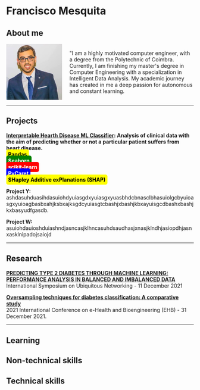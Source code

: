 # Francisco Mesquita

## About me

<div style="display: flex; align-items: center;">
    <img src="assets/ProfilePic.jpg" alt="Image" style="width: 150px; height: auto; margin-right: 20px;">
    <p>"I am a highly motivated computer engineer, with a degree from the Polytechnic of Coimbra. Currently, I am finishing my master's degree in Computer Engineering with a specialization in Intelligent Data Analysis. My academic journey has created in me a deep passion for autonomous and constant learning.</p>
</div>

---

## Projects

**[Interpretable Hearth Disease ML Classifier](https://github.com/Francisc17/Hearth-Disease-Interpretability-Research): Analysis of clinical data with the aim of predicting whether or not a particular patient suffers from heart disease.** <br>
<span style="background-color: yellow; padding: 5px; border-radius: 5px; color: black; font-weight: bold;">Pandas</span>  
<span style="background-color: green; padding: 5px; border-radius: 5px; color: white; font-weight: bold;">Seaborn</span>  
<span style="background-color: red; padding: 5px; border-radius: 5px; color: white; font-weight: bold;">scikit-learn</span>  
<span style="background-color: blue; padding: 5px; border-radius: 5px; color: white; font-weight: bold;">PyCaret</span>  
<span style="background-color: yellow; padding: 5px; border-radius: 5px; color: black; font-weight: bold;">SHapley Additive exPlanations (SHAP)</span> 

**Project Y:** ashdasuhduasihdasuiohdyuiasgdxyuiasgxyuasbhdcbnasclbhasuiolgcbyuioasgxyuioagbasbxahjksbxajksgdcyuiasgtcbashjxbashjkbxayuisgcdbashxbashjkxbasyudfgasdb.

**Project W:** asuiohdauioshduiashndjasncasjklhncasuhdsaudhasjxnasjklndhjasiopdhjasnxasklnipadojsaiojd

---

## Research

**[PREDICTING TYPE 2 DIABETES THROUGH MACHINE LEARNING: PERFORMANCE ANALYSIS IN BALANCED AND IMBALANCED DATA](https://link.springer.com/chapter/10.1007/978-3-030-86356-2_22)** <br>
International Symposium on Ubiquitous Networking - 11 December 2021 <br>


**[Oversampling techniques for diabetes classification: A comparative study](https://ieeexplore.ieee.org/abstract/document/9657542)** <br>
2021 International Conference on e-Health and Bioengineering (EHB) - 31 December 2021. <br>


---

## Learning




## Non-technical skills


## Technical skills
